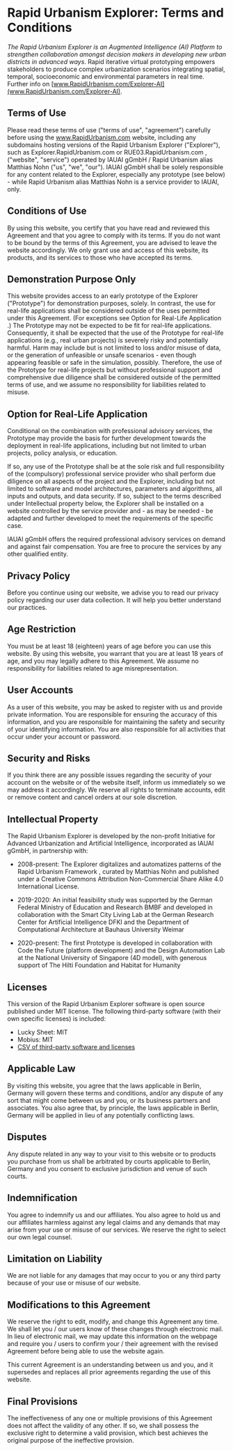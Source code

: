 # Rapid Urbanism Explorer: Terms and Conditions

_The Rapid Urbanism Explorer is an Augmented Intelligence (AI) Platform to strengthen collaboration
amongst decision makers in developing new urban districts in advanced ways_. Rapid iterative virtual
prototyping empowers stakeholders to produce complex urbanization scenarios integrating spatial,
temporal, socioeconomic and environmental parameters in real time. Further info on
[www.RapidUrbanism.com/Explorer-AI](www.RapidUrbanism.com/Explorer-AI).

## Terms of Use

Please read these terms of use ("terms of use", "agreement") carefully before using the
www.RapidUrbanism.com website, including any subdomains hosting versions of the Rapid Urbanism
Explorer ("Explorer"), such as Explorer.RapidUrbanism.com or RUE03.RapidUrbanism.com , ("website",
"service") operated by IAUAI gGmbH / Rapid Urbanism alias Matthias Nohn ("us", "we", "our"). IAUAI
gGmbH shall be solely responsible for any content related to the Explorer, especially any prototype
(see below) - while Rapid Urbanism alias Matthias Nohn is a service provider to IAUAI, only.

## Conditions of Use

By using this website, you certify that you have read and reviewed this Agreement and that you agree
to comply with its terms. If you do not want to be bound by the terms of this Agreement, you are
advised to leave the website accordingly. We only grant use and access of this website, its
products, and its services to those who have accepted its terms.

## Demonstration Purpose Only

This website provides access to an early prototype of the Explorer ("Prototype") for demonstration
purposes, solely. In contrast, the use for real-life applications shall be considered outside of the
uses permitted under this Agreement. (For exceptions see Option for Real-Life Application .) The
Prototype may not be expected to be fit for real-life applications. Consequently, it shall be
expected that the use of the Prototype for real-life applications (e.g., real urban projects) is
severely risky and potentially harmful. Harm may include but is not limited to loss and/or misuse of
data, or the generation of unfeasible or unsafe scenarios - even though appearing feasible or safe
in the simulation, possibly. Therefore, the use of the Prototype for real-life projects but without
professional support and comprehensive due diligence shall be considered outside of the permitted
terms of use, and we assume no responsibility for liabilities related to misuse.

## Option for Real-Life Application

Conditional on the combination with professional advisory services, the Prototype may provide the
basis for further development towards the deployment in real-life applications, including but not
limited to urban projects, policy analysis, or education.

If so, any use of the Prototype shall be at the sole risk and full responsibility of the
(compulsory) professional service provider who shall perform due diligence on all aspects of the
project and the Explorer, including but not limited to software and model architectures, parameters
and algorithms, all inputs and outputs, and data security. If so, subject to the terms described
under Intellectual property below, the Explorer shall be installed on a website controlled by the
service provider and - as may be needed - be adapted and further developed to meet the requirements
of the specific case.

IAUAI gGmbH offers the required professional advisory services on demand and against fair
compensation. You are free to procure the services by any other qualified entity.

## Privacy Policy

Before you continue using our website, we advise you to read our privacy policy regarding our user
data collection. It will help you better understand our practices.

## Age Restriction

You must be at least 18 (eighteen) years of age before you can use this website. By using this
website, you warrant that you are at least 18 years of age, and you may legally adhere to this
Agreement. We assume no responsibility for liabilities related to age misrepresentation.

## User Accounts

As a user of this website, you may be asked to register with us and provide private information. You
are responsible for ensuring the accuracy of this information, and you are responsible for
maintaining the safety and security of your identifying information. You are also responsible for
all activities that occur under your account or password.

## Security and Risks

If you think there are any possible issues regarding the security of your account on the website or
of the website itself, inform us immediately so we may address it accordingly. We reserve all rights
to terminate accounts, edit or remove content and cancel orders at our sole discretion.

## Intellectual Property

The Rapid Urbanism Explorer is developed by the non-profit Initiative for Advanced Urbanization and
Artificial Intelligence, incorporated as IAUAI gGmbH, in partnership with:

- 2008-present: The Explorer digitalizes and automatizes patterns of the Rapid Urbanism Framework ,
  curated by Matthias Nohn and published under a Creative Commons Attribution Non-Commercial Share
  Alike 4.0 International License.

- 2019-2020: An initial feasibility study was supported by the German Federal Ministry of Education
  and Research BMBF and developed in collaboration with the Smart City Living Lab at the German
  Research Center for Artificial Intelligence DFKI and the Department of Computational Architecture
  at Bauhaus University Weimar

- 2020-present: The first Prototype is developed in collaboration with Code the Future (platform
  development) and the Design Automation Lab at the National University of Singapore (4D model),
  with generous support of The Hilti Foundation and Habitat for Humanity

## Licenses

This version of the Rapid Urbanism Explorer software is open source published under MIT license. The
following third-party software (with their own specific licenses) is included:

- Lucky Sheet: MIT
- Mobius: MIT
- [CSV of third-party software and licenses](./rue_licenses.csv)

## Applicable Law

By visiting this website, you agree that the laws applicable in Berlin, Germany will govern these
terms and conditions, and/or any dispute of any sort that might come between us and you, or its
business partners and associates. You also agree that, by principle, the laws applicable in Berlin,
Germany will be applied in lieu of any potentially conflicting laws.

## Disputes

Any dispute related in any way to your visit to this website or to products you purchase from us
shall be arbitrated by courts applicable to Berlin, Germany and you consent to exclusive
jurisdiction and venue of such courts.

## Indemnification

You agree to indemnify us and our affiliates. You also agree to hold us and our affiliates harmless
against any legal claims and any demands that may arise from your use or misuse of our services. We
reserve the right to select our own legal counsel.

## Limitation on Liability

We are not liable for any damages that may occur to you or any third party because of your use or
misuse of our website.

## Modifications to this Agreement

We reserve the right to edit, modify, and change this Agreement any time. We shall let you / our
users know of these changes through electronic mail. In lieu of electronic mail, we may update this
information on the webpage and require you / users to confirm your / their agreement with the
revised Agreement before being able to use the website again.

This current Agreement is an understanding between us and you, and it supersedes and replaces all
prior agreements regarding the use of this website.

## Final Provisions

The ineffectiveness of any one or multiple provisions of this Agreement does not affect the validity
of any other. If so, we shall possess the exclusive right to determine a valid provision, which best
achieves the original purpose of the ineffective provision.


